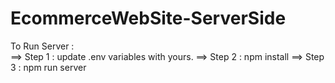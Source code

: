 ﻿# EcommerceWebSite-ServerSide
To Run Server :  
 ==> Step 1 : update .env variables with yours.
 ==> Step 2 : npm install
 ==> Step 3 : npm run server
 

